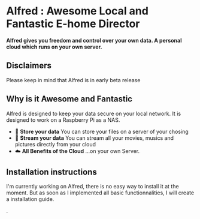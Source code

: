 # Alfred : Awesome Local and Fantastic E-home Director

**Alfred gives you freedom and control over your own data. A personal cloud which runs on your own server.**

## Disclaimers
Please keep in mind that Alfred is in early beta release

## Why is it Awesome and Fantastic
Alfred is designed to keep your data secure on your local network. It is designed to work on a Raspberry Pi as a NAS.

* :file_folder: **Store your data** You can store your files on a server of your chosing
* :rocket: **Stream your data** You can stream all your movies, musics and pictures directly from your cloud
* :cloud: **All Benefits of the Cloud**  ...on your own Server.


## Installation instructions
I'm currently working on Alfred, there is no easy way to install it at the moment. But as soon as I implemented all basic functionnalities, I will create a installation guide.

.
